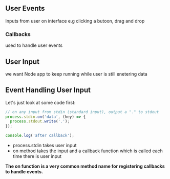 ## User Events
Inputs from user on interface
e.g clicking a butoon, drag and drop

### Callbacks
used to handle user events

## User Input
we want Node app to keep running while user is still enetering data

## Event Handling User Input

Let's just look at some code first:

```javascript
// on any input from stdin (standard input), output a "." to stdout
process.stdin.on('data', (key) => {
  process.stdout.write('.');
});

console.log('after callback');
```
- process.stdin takes user input
- on method takes the input and a callback function which is called each time there is user input

**The on function is a very common method name for registering callbacks to handle events.**

